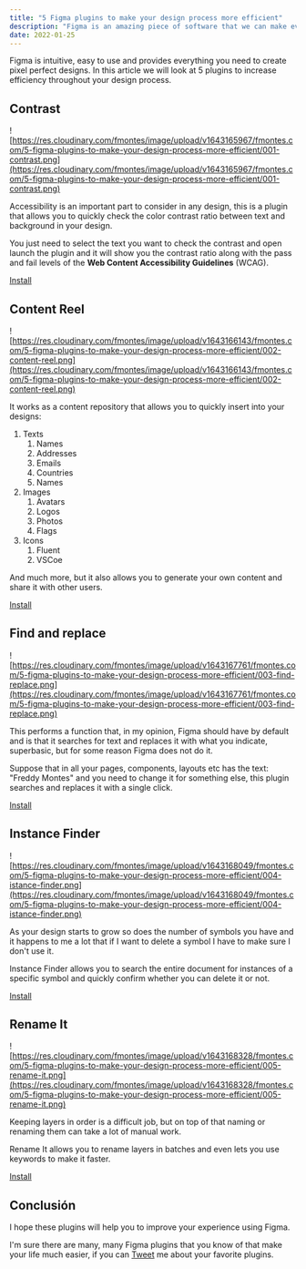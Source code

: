 ```yaml
---
title: "5 Figma plugins to make your design process more efficient"
description: "Figma is an amazing piece of software that we can make even better using plugins that the community creates and makes available to everyone."
date: 2022-01-25
---
```



Figma is intuitive, easy to use and provides everything you need to create pixel perfect designs. In this article we will look at 5 plugins to increase efficiency throughout your design process.

## Contrast

![https://res.cloudinary.com/fmontes/image/upload/v1643165967/fmontes.com/5-figma-plugins-to-make-your-design-process-more-efficient/001-contrast.png](https://res.cloudinary.com/fmontes/image/upload/v1643165967/fmontes.com/5-figma-plugins-to-make-your-design-process-more-efficient/001-contrast.png)

Accessibility is an important part to consider in any design, this is a plugin that allows you to quickly check the color contrast ratio between text and background in your design.

You just need to select the text you want to check the contrast and open launch the plugin and it will show you the contrast ratio along with the pass and fail levels of the **Web Content Accessibility Guidelines** (WCAG).

[Install](https://www.figma.com/community/plugin/748533339900865323/Contrast)

## **Content Reel**

![https://res.cloudinary.com/fmontes/image/upload/v1643166143/fmontes.com/5-figma-plugins-to-make-your-design-process-more-efficient/002-content-reel.png](https://res.cloudinary.com/fmontes/image/upload/v1643166143/fmontes.com/5-figma-plugins-to-make-your-design-process-more-efficient/002-content-reel.png)

It works as a content repository that allows you to quickly insert into your designs:

1. Texts
    1. Names
    2. Addresses
    3. Emails
    4. Countries
    5. Names
2. Images
    1. Avatars
    2. Logos
    3. Photos
    4. Flags
3. Icons
    1. Fluent
    2. VSCoe

And much more, but it also allows you to generate your own content and share it with other users.

[Install](https://www.figma.com/community/plugin/731627216655469013/Content-Reel)

## Find and replace

![https://res.cloudinary.com/fmontes/image/upload/v1643167761/fmontes.com/5-figma-plugins-to-make-your-design-process-more-efficient/003-find-replace.png](https://res.cloudinary.com/fmontes/image/upload/v1643167761/fmontes.com/5-figma-plugins-to-make-your-design-process-more-efficient/003-find-replace.png)

This performs a function that, in my opinion, Figma should have by default and is that it searches for text and replaces it with what you indicate, superbasic, but for some reason Figma does not do it.

Suppose that in all your pages, components, layouts etc has the text: "Freddy Montes" and you need to change it for something else, this plugin searches and replaces it with a single click.

[Install](https://www.figma.com/community/plugin/735072959812183643)

## Instance Finder

![https://res.cloudinary.com/fmontes/image/upload/v1643168049/fmontes.com/5-figma-plugins-to-make-your-design-process-more-efficient/004-istance-finder.png](https://res.cloudinary.com/fmontes/image/upload/v1643168049/fmontes.com/5-figma-plugins-to-make-your-design-process-more-efficient/004-istance-finder.png)

As your design starts to grow so does the number of symbols you have and it happens to me a lot that if I want to delete a symbol I have to make sure I don't use it.

Instance Finder allows you to search the entire document for instances of a specific symbol and quickly confirm whether you can delete it or not.

[Install](https://www.figma.com/community/plugin/741895659787979282/Instance-Finder)

## Rename It

![https://res.cloudinary.com/fmontes/image/upload/v1643168328/fmontes.com/5-figma-plugins-to-make-your-design-process-more-efficient/005-rename-it.png](https://res.cloudinary.com/fmontes/image/upload/v1643168328/fmontes.com/5-figma-plugins-to-make-your-design-process-more-efficient/005-rename-it.png)

Keeping layers in order is a difficult job, but on top of that naming or renaming them can take a lot of manual work.

Rename It allows you to rename layers in batches and even lets you use keywords to make it faster.

[Install](https://www.figma.com/community/plugin/731271836271143349/Rename-It)

## Conclusión

I hope these plugins will help you to improve your experience using Figma.

I'm sure there are many, many Figma plugins that you know of that make your life much easier, if you can [Tweet](https://twitter.com/intent/tweet?screen_name=fmontes) me about your favorite plugins.